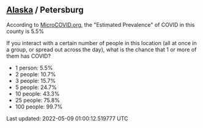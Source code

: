 
## [Alaska](/united-states/alaska) / Petersburg

According to [MicroCOVID.org](http://microcovid.org),
the "Estimated Prevalence" of COVID in this county is 5.5%

If you interact with a certain number of people in this location
(all at once in a group, or spread out across the day), what is the chance that
1 or more of them has COVID?

- 1 person: 5.5%
- 2 people: 10.7%
- 3 people: 15.7%
- 5 people: 24.7%
- 10 people: 43.3%
- 25 people: 75.8%
- 100 people: 99.7%

Last updated: 2022-05-09 01:00:12.519777 UTC
